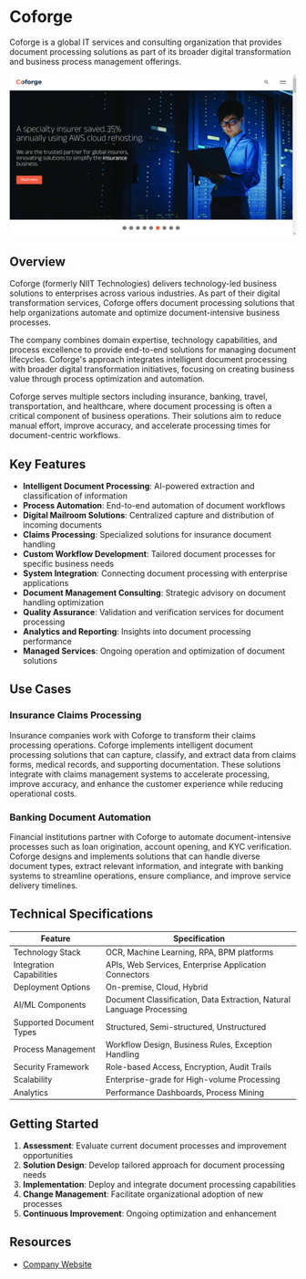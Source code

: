 
# Coforge

Coforge is a global IT services and consulting organization that provides document processing solutions as part of its broader digital transformation and business process management offerings.

![Coforge](./assets/coforge.png)


## Overview

Coforge (formerly NIIT Technologies) delivers technology-led business solutions to enterprises across various industries. As part of their digital transformation services, Coforge offers document processing solutions that help organizations automate and optimize document-intensive business processes.

The company combines domain expertise, technology capabilities, and process excellence to provide end-to-end solutions for managing document lifecycles. Coforge's approach integrates intelligent document processing with broader digital transformation initiatives, focusing on creating business value through process optimization and automation.

Coforge serves multiple sectors including insurance, banking, travel, transportation, and healthcare, where document processing is often a critical component of business operations. Their solutions aim to reduce manual effort, improve accuracy, and accelerate processing times for document-centric workflows.

## Key Features

- **Intelligent Document Processing**: AI-powered extraction and classification of information
- **Process Automation**: End-to-end automation of document workflows
- **Digital Mailroom Solutions**: Centralized capture and distribution of incoming documents
- **Claims Processing**: Specialized solutions for insurance document handling
- **Custom Workflow Development**: Tailored document processes for specific business needs
- **System Integration**: Connecting document processing with enterprise applications
- **Document Management Consulting**: Strategic advisory on document handling optimization
- **Quality Assurance**: Validation and verification services for document processing
- **Analytics and Reporting**: Insights into document processing performance
- **Managed Services**: Ongoing operation and optimization of document solutions

## Use Cases

### Insurance Claims Processing

Insurance companies work with Coforge to transform their claims processing operations. Coforge implements intelligent document processing solutions that can capture, classify, and extract data from claims forms, medical records, and supporting documentation. These solutions integrate with claims management systems to accelerate processing, improve accuracy, and enhance the customer experience while reducing operational costs.

### Banking Document Automation

Financial institutions partner with Coforge to automate document-intensive processes such as loan origination, account opening, and KYC verification. Coforge designs and implements solutions that can handle diverse document types, extract relevant information, and integrate with banking systems to streamline operations, ensure compliance, and improve service delivery timelines.

## Technical Specifications

| Feature | Specification |
|---------|---------------|
| Technology Stack | OCR, Machine Learning, RPA, BPM platforms |
| Integration Capabilities | APIs, Web Services, Enterprise Application Connectors |
| Deployment Options | On-premise, Cloud, Hybrid |
| AI/ML Components | Document Classification, Data Extraction, Natural Language Processing |
| Supported Document Types | Structured, Semi-structured, Unstructured |
| Process Management | Workflow Design, Business Rules, Exception Handling |
| Security Framework | Role-based Access, Encryption, Audit Trails |
| Scalability | Enterprise-grade for High-volume Processing |
| Analytics | Performance Dashboards, Process Mining |

## Getting Started

1. **Assessment**: Evaluate current document processes and improvement opportunities
2. **Solution Design**: Develop tailored approach for document processing needs
3. **Implementation**: Deploy and integrate document processing capabilities
4. **Change Management**: Facilitate organizational adoption of new processes
5. **Continuous Improvement**: Ongoing optimization and enhancement

## Resources

- [Company Website](https://www.coforge.com/)
